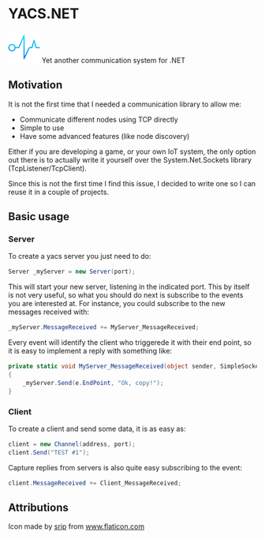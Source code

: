 # YACS.NET
![yacs icon](https://github.com/jbelenguer/yacs-net/blob/master/yacs_64.png)
Yet another communication system for .NET

## Motivation
It is not the first time that I needed a communication library to allow me:
- Communicate different nodes using TCP directly
- Simple to use
- Have some advanced features (like node discovery)

Either if you are developing a game, or your own IoT system, the only option out there is to actually write it yourself over the System.Net.Sockets library (TcpListener/TcpClient).

Since this is not the first time I find this issue, I decided to write one so I can reuse it in a couple of projects.

## Basic usage
### Server
To create a yacs server you just need to do:
```cs
Server _myServer = new Server(port);
```
This will start your new server, listening in the indicated port. This by itself is not very useful, so what you should do next is subscribe to the events you are interested at. For instance, you could subscribe to the new messages received with:
```cs
_myServer.MessageReceived += MyServer_MessageReceived;
```

Every event will identify the client who triggerede it with their end point, so it is easy to implement a reply with something like:
```cs
private static void MyServer_MessageReceived(object sender, SimpleSocket.Events.MessageReceivedEventArgs e)
{
    _myServer.Send(e.EndPoint, "Ok, copy!");
}
```
### Client
To create a client and send some data, it is as easy as:
```cs
client = new Channel(address, port);
client.Send("TEST #1");
```

Capture replies from servers is also quite easy subscribing to the event:
```cs
client.MessageReceived += Client_MessageReceived;
```



## Attributions
Icon made by <a href="https://www.flaticon.com/authors/srip" title="srip">srip</a> from <a href="https://www.flaticon.com/" title="Flaticon">www.flaticon.com</a>
